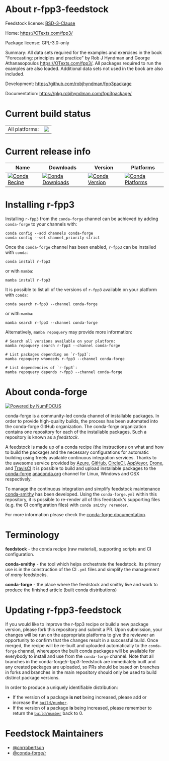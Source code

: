 About r-fpp3-feedstock
======================

Feedstock license: [BSD-3-Clause](https://github.com/conda-forge/r-fpp3-feedstock/blob/main/LICENSE.txt)

Home: https://OTexts.com/fpp3/

Package license: GPL-3.0-only

Summary: All data sets required for the examples and exercises in the book "Forecasting: principles and practice" by Rob J Hyndman and George Athanasopoulos <https://OTexts.com/fpp3/>. All packages required to run the examples are also loaded. Additional data sets not used in the book are also included.

Development: https://github.com/robjhyndman/fpp3package

Documentation: https://pkg.robjhyndman.com/fpp3package/

Current build status
====================


<table><tr><td>All platforms:</td>
    <td>
      <a href="https://dev.azure.com/conda-forge/feedstock-builds/_build/latest?definitionId=23080&branchName=main">
        <img src="https://dev.azure.com/conda-forge/feedstock-builds/_apis/build/status/r-fpp3-feedstock?branchName=main">
      </a>
    </td>
  </tr>
</table>

Current release info
====================

| Name | Downloads | Version | Platforms |
| --- | --- | --- | --- |
| [![Conda Recipe](https://img.shields.io/badge/recipe-r--fpp3-green.svg)](https://anaconda.org/conda-forge/r-fpp3) | [![Conda Downloads](https://img.shields.io/conda/dn/conda-forge/r-fpp3.svg)](https://anaconda.org/conda-forge/r-fpp3) | [![Conda Version](https://img.shields.io/conda/vn/conda-forge/r-fpp3.svg)](https://anaconda.org/conda-forge/r-fpp3) | [![Conda Platforms](https://img.shields.io/conda/pn/conda-forge/r-fpp3.svg)](https://anaconda.org/conda-forge/r-fpp3) |

Installing r-fpp3
=================

Installing `r-fpp3` from the `conda-forge` channel can be achieved by adding `conda-forge` to your channels with:

```
conda config --add channels conda-forge
conda config --set channel_priority strict
```

Once the `conda-forge` channel has been enabled, `r-fpp3` can be installed with `conda`:

```
conda install r-fpp3
```

or with `mamba`:

```
mamba install r-fpp3
```

It is possible to list all of the versions of `r-fpp3` available on your platform with `conda`:

```
conda search r-fpp3 --channel conda-forge
```

or with `mamba`:

```
mamba search r-fpp3 --channel conda-forge
```

Alternatively, `mamba repoquery` may provide more information:

```
# Search all versions available on your platform:
mamba repoquery search r-fpp3 --channel conda-forge

# List packages depending on `r-fpp3`:
mamba repoquery whoneeds r-fpp3 --channel conda-forge

# List dependencies of `r-fpp3`:
mamba repoquery depends r-fpp3 --channel conda-forge
```


About conda-forge
=================

[![Powered by
NumFOCUS](https://img.shields.io/badge/powered%20by-NumFOCUS-orange.svg?style=flat&colorA=E1523D&colorB=007D8A)](https://numfocus.org)

conda-forge is a community-led conda channel of installable packages.
In order to provide high-quality builds, the process has been automated into the
conda-forge GitHub organization. The conda-forge organization contains one repository
for each of the installable packages. Such a repository is known as a *feedstock*.

A feedstock is made up of a conda recipe (the instructions on what and how to build
the package) and the necessary configurations for automatic building using freely
available continuous integration services. Thanks to the awesome service provided by
[Azure](https://azure.microsoft.com/en-us/services/devops/), [GitHub](https://github.com/),
[CircleCI](https://circleci.com/), [AppVeyor](https://www.appveyor.com/),
[Drone](https://cloud.drone.io/welcome), and [TravisCI](https://travis-ci.com/)
it is possible to build and upload installable packages to the
[conda-forge](https://anaconda.org/conda-forge) [anaconda.org](https://anaconda.org/)
channel for Linux, Windows and OSX respectively.

To manage the continuous integration and simplify feedstock maintenance
[conda-smithy](https://github.com/conda-forge/conda-smithy) has been developed.
Using the ``conda-forge.yml`` within this repository, it is possible to re-render all of
this feedstock's supporting files (e.g. the CI configuration files) with ``conda smithy rerender``.

For more information please check the [conda-forge documentation](https://conda-forge.org/docs/).

Terminology
===========

**feedstock** - the conda recipe (raw material), supporting scripts and CI configuration.

**conda-smithy** - the tool which helps orchestrate the feedstock.
                   Its primary use is in the construction of the CI ``.yml`` files
                   and simplify the management of *many* feedstocks.

**conda-forge** - the place where the feedstock and smithy live and work to
                  produce the finished article (built conda distributions)


Updating r-fpp3-feedstock
=========================

If you would like to improve the r-fpp3 recipe or build a new
package version, please fork this repository and submit a PR. Upon submission,
your changes will be run on the appropriate platforms to give the reviewer an
opportunity to confirm that the changes result in a successful build. Once
merged, the recipe will be re-built and uploaded automatically to the
`conda-forge` channel, whereupon the built conda packages will be available for
everybody to install and use from the `conda-forge` channel.
Note that all branches in the conda-forge/r-fpp3-feedstock are
immediately built and any created packages are uploaded, so PRs should be based
on branches in forks and branches in the main repository should only be used to
build distinct package versions.

In order to produce a uniquely identifiable distribution:
 * If the version of a package **is not** being increased, please add or increase
   the [``build/number``](https://docs.conda.io/projects/conda-build/en/latest/resources/define-metadata.html#build-number-and-string).
 * If the version of a package **is** being increased, please remember to return
   the [``build/number``](https://docs.conda.io/projects/conda-build/en/latest/resources/define-metadata.html#build-number-and-string)
   back to 0.

Feedstock Maintainers
=====================

* [@cnrrobertson](https://github.com/cnrrobertson/)
* [@conda-forge/r](https://github.com/conda-forge/r/)

